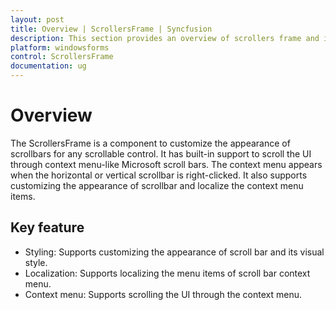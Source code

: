 ```yaml
---
layout: post
title: Overview | ScrollersFrame | Syncfusion
description: This section provides an overview of scrollers frame and it's key features in Syncfusion Essential windows forms
platform: windowsforms
control: ScrollersFrame
documentation: ug
---
```


# Overview

The ScrollersFrame is a component to customize the appearance of scrollbars for any scrollable control. It has built-in support to scroll the UI through context menu-like Microsoft scroll bars. The context menu appears when the horizontal or vertical scrollbar is right-clicked. It also supports customizing the appearance of scrollbar and localize the context menu items.

## Key feature

* Styling: Supports customizing the appearance of scroll bar and its visual style.
* Localization: Supports localizing the menu items of scroll bar context menu.
* Context menu: Supports scrolling the UI through the context menu.
